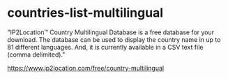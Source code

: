 # countries-list-multilingual
"IP2Location™ Country Multilingual Database is a free database for your download. The database can be used to display the country name in up to 81 different languages. And, it is currently available in a CSV text file (comma delimited)."

https://www.ip2location.com/free/country-multilingual
